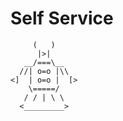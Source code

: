 # Self Service
```  _____
     (   )
      |>|
   __/===\__
  //| o=o |\\
<]  | o=o |  [>
    \=====/
   / / | \ \
  <_________>
  ```
